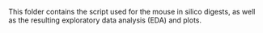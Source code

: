This folder contains the script used for the mouse in silico digests, as well as the resulting exploratory data analysis (EDA) and plots.
